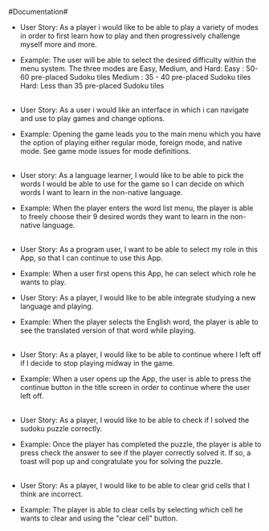 #Documentation#

- User Story: As a player i would like to be able to play a variety of modes in order to first learn how to play and then progressively challenge myself more and more.

- Example: The user will be able to select the desired difficulty within the menu system. The three modes are Easy, Medium, and Hard:
Easy : 50-60 pre-placed Sudoku tiles
Medium : 35 - 40 pre-placed Sudoku tiles
Hard: Less than 35 pre-placed Sudoku tiles<br/><br/>
- User Story: As a user i would like an interface in which i can navigate and use to play games and change options.
- Example: Opening the game leads you to the main menu which you have the option of playing either regular mode, foreign mode, and native mode. See game mode issues for mode definitions.<br/><br/>

- User story: As a language learner, I would like to be able to pick the words I would be able to use for the game so I can decide on which words I want to learn in the non-native language.
- Example: When the player enters the word list menu, the player is able to freely choose their 9 desired words they want to learn in the non-native language.<br/><br/>

- User Story: As a program user, I want to be able to select my role in this App, so that I can continue to use this App.
- Example: When a user first opens this App, he can select which role he wants to play.
- User Story: As a player, I would like to be able integrate studying a new language and playing.
- Example: When the player selects the English word, the player is able to see the translated version of that word while playing.<br/><br/>
- User Story: As a player, I would like to be able to continue where I left off if I decide to stop playing midway in the game.
- Example: When a user opens up the App, the user is able to press the continue button in the title screen in order to continue where the user left off.<br/><br/>
- User Story: As a player, I would like to be able to check if I solved the sudoku puzzle correctly.
- Example: Once the player has completed the puzzle, the player is able to press check the answer to see if the player correctly solved it. If so, a toast will pop up and congratulate you for solving the puzzle.<br/><br/>
- User Story: As a player, I would like to be able to clear grid cells that I think are incorrect.
- Example: The player is able to clear cells by selecting which cell he wants to clear and using the "clear cell" button.<br/><br/>